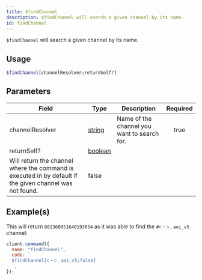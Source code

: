```yaml
---
title: $findChannel
description: $findChannel will search a given channel by its name.
id: findChannel
---
```


`$findChannel` will search a given channel by its name.

## Usage

```php
$findChannel[channelResolver;returnSelf?]
```

## Parameters

| Field                                        | Type                                                                                                    | Description                                 | Required |
| -------------------------------------------- | ------------------------------------------------------------------------------------------------------- | ------------------------------------------- | :------: |
| channelResolver                              | [string](https://developer.mozilla.org/en-US/docs/Web/JavaScript/Reference/Global_Objects/String)       | Name of the channel you want to search for. |   true   |
| returnSelf?                                  | [boolean](https://developer.mozilla.org/en-US/docs/Web/JavaScript/Reference/Global_Objects/Boolean)     |
 Will return the channel where the command is executed in by default if the given channel was not found. | false                                       |

## Example(s)

This will return `882360051640193054` as it was able to find the `#⊂・⊃﹐aoi_v5` channel:

```javascript
client.command({
  name: "findChannel",
  code: `
  $findChannel[⊂・⊃﹐aoi_v5;false]
  `,
});
```
